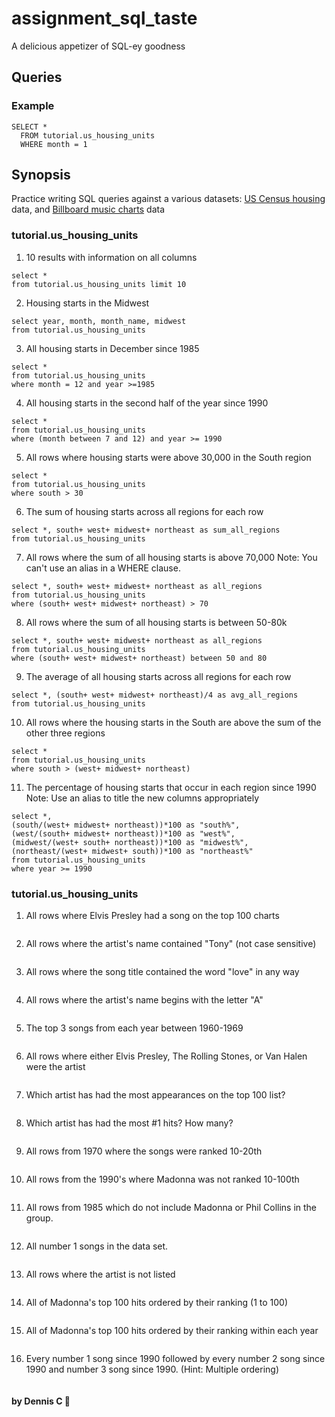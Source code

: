 # assignment_sql_taste
A delicious appetizer of SQL-ey goodness


## Queries

### Example

```
SELECT *
  FROM tutorial.us_housing_units
  WHERE month = 1
```

Synopsis
-----
Practice writing SQL queries against a various datasets: [US Census housing](http://www.census.gov/econ/currentdata/) data, and [Billboard music charts](http://www.billboard.com/charts) data

### tutorial.us_housing_units

1.	10 results with information on all columns
```
select * 
from tutorial.us_housing_units limit 10
```

2.	Housing starts in the Midwest
```
select year, month, month_name, midwest 
from tutorial.us_housing_units
```

3.	All housing starts in December since 1985
```
select * 
from tutorial.us_housing_units 
where month = 12 and year >=1985
```

4.	All housing starts in the second half of the year since 1990
```
select * 
from tutorial.us_housing_units 
where (month between 7 and 12) and year >= 1990
```

5.	All rows where housing starts were above 30,000 in the South region
```
select * 
from tutorial.us_housing_units 
where south > 30
```

6.	The sum of housing starts across all regions for each row
```
select *, south+ west+ midwest+ northeast as sum_all_regions 
from tutorial.us_housing_units
```

7.	All rows where the sum of all housing starts is above 70,000 Note: You can't use an alias in a WHERE clause.
```
select *, south+ west+ midwest+ northeast as all_regions 
from tutorial.us_housing_units 
where (south+ west+ midwest+ northeast) > 70
```

8.	All rows where the sum of all housing starts is between 50-80k
```
select *, south+ west+ midwest+ northeast as all_regions 
from tutorial.us_housing_units 
where (south+ west+ midwest+ northeast) between 50 and 80
```

9.	The average of all housing starts across all regions for each row
```
select *, (south+ west+ midwest+ northeast)/4 as avg_all_regions 
from tutorial.us_housing_units
```

10.	All rows where the housing starts in the South are above the sum of the other three regions
```
select * 
from tutorial.us_housing_units 
where south > (west+ midwest+ northeast)
```

11.	The percentage of housing starts that occur in each region since 1990 Note: Use an alias to title the new columns appropriately
```
select *, 
(south/(west+ midwest+ northeast))*100 as "south%", 
(west/(south+ midwest+ northeast))*100 as "west%", 
(midwest/(west+ south+ northeast))*100 as "midwest%", 
(northeast/(west+ midwest+ south))*100 as "northeast%" 
from tutorial.us_housing_units 
where year >= 1990

```


### tutorial.us_housing_units
1.	All rows where Elvis Presley had a song on the top 100 charts
```
```

2.	All rows where the artist's name contained "Tony" (not case sensitive)
```
```

3.	All rows where the song title contained the word "love" in any way
```
```

4.	All rows where the artist's name begins with the letter "A"
```
```

5.	The top 3 songs from each year between 1960-1969
```
```

6.	All rows where either Elvis Presley, The Rolling Stones, or Van Halen were the artist
```
```

7.	Which artist has had the most appearances on the top 100 list?
```
```

8.	Which artist has had the most #1 hits? How many?
```
```

9.	All rows from 1970 where the songs were ranked 10-20th
```
```

10.	All rows from the 1990's where Madonna was not ranked 10-100th
```
```

11.	All rows from 1985 which do not include Madonna or Phil Collins in the group.
```
```

12.	All number 1 songs in the data set.
```
```

13.	All rows where the artist is not listed
```
```

14.	All of Madonna's top 100 hits ordered by their ranking (1 to 100)
```
```

15.	All of Madonna's top 100 hits ordered by their ranking within each year
```
```

16.	Every number 1 song since 1990 followed by every number 2 song since 1990 and number 3 song since 1990. (Hint: Multiple ordering)
```
```


#### by Dennis C  :hamburger:
